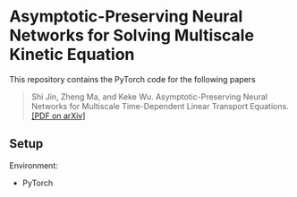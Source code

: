 # Asymptotic-Preserving Neural Networks for Solving Multiscale Kinetic Equation

This repository contains the PyTorch code for the following papers

> Shi Jin, Zheng Ma, and Keke Wu. Asymptotic-Preserving Neural Networks for Multiscale Time-Dependent Linear Transport Equations. [[PDF on arXiv]](https://arxiv.org/abs/2111.02541)  

## Setup

Environment:

- PyTorch
